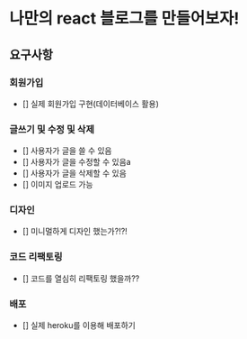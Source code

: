 # 나만의 react 블로그를 만들어보자!

## 요구사항

### 회원가입

- [] 실제 회원가입 구현(데이터베이스 활용)

### 글쓰기 및 수정 및 삭제

- [] 사용자가 글을 쓸 수 있음
- [] 사용자가 글을 수정할 수 있음a
- [] 사용자가 글을 삭제할 수 있음
- [] 이미지 업로드 가능

### 디자인

- [] 미니멀하게 디자인 했는가?!?!

### 코드 리팩토링

- [] 코드를 열심히 리팩토링 했을까??

### 배포

- [] 실제 heroku를 이용해 배포하기

